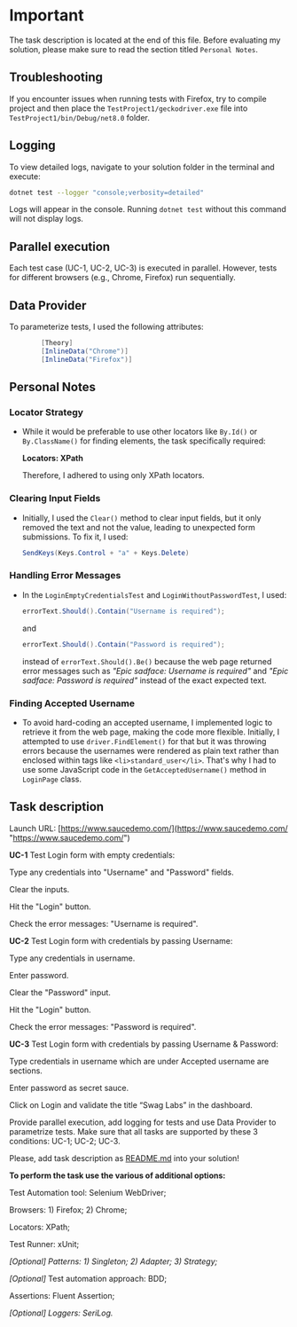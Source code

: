 # Important
The task description is located at the end of this file. Before evaluating my solution, please make sure to read the section titled `Personal Notes`.

## Troubleshooting
If you encounter issues when running tests with Firefox, try to compile project and then place the `TestProject1/geckodriver.exe` file into `TestProject1/bin/Debug/net8.0` folder.

## Logging
To view detailed logs, navigate to your solution folder in the terminal and execute:
```bash
dotnet test --logger "console;verbosity=detailed"
```

Logs will appear in the console. Running `dotnet test` without this command will not display logs.

## Parallel execution

Each test case (UC-1, UC-2, UC-3) is executed in parallel. However, tests for different browsers (e.g., Chrome, Firefox) run sequentially.

## Data Provider

To parameterize tests, I used the following attributes:
```cs
        [Theory]
        [InlineData("Chrome")]
        [InlineData("Firefox")]
```

## Personal Notes

### Locator Strategy
- While it would be preferable to use other locators like `By.Id()` or `By.ClassName()` for finding elements, the task specifically required:

	**Locators: XPath**

	Therefore, I adhered to using only XPath locators.
### Clearing Input Fields

-   Initially, I used the `Clear()` method to clear input fields, but it only removed the text and not the value, leading to unexpected form submissions. To fix it, I used:
	```cs
	SendKeys(Keys.Control + "a" + Keys.Delete)
	```

### Handling Error Messages
- In the `LoginEmptyCredentialsTest` and `LoginWithoutPasswordTest`, I used:

	```csharp
	errorText.Should().Contain("Username is required");
	```
	and

	```csharp
	errorText.Should().Contain("Password is required"); 
	```
	instead of `errorText.Should().Be()` because the web page returned error messages such as _"Epic sadface: Username is required"_ and _"Epic sadface: Password is required"_ instead of the exact expected text.

### Finding Accepted Username
-   To avoid hard-coding an accepted username, I implemented logic to retrieve it from the web page, making the code more flexible. Initially, I attempted to use `driver.FindElement()` for that but it was throwing errors because the usernames were rendered as plain text rather than enclosed within tags like `<li>standard_user</li>`. That's why I had to use some JavaScript code in the `GetAcceptedUsername()` method in `LoginPage` class.

## Task description
Launch URL: [https://www.saucedemo.com/](https://www.saucedemo.com/ "https://www.saucedemo.com/")

**UC-1** Test Login form with empty credentials:

Type any credentials into "Username" and "Password" fields.

Clear the inputs.

Hit the "Login" button.

Check the error messages: "Username is required".

**UC-2** Test Login form with credentials by passing Username:

Type any credentials in username.

Enter password.

Clear the "Password" input.

Hit the "Login" button.

Check the error messages: "Password is required".

**UC-3** Test Login form with credentials by passing Username & Password:

Type credentials in username which are under Accepted username are sections.

Enter password as secret sauce.

Click on Login and validate the title “Swag Labs” in the dashboard.

Provide parallel execution, add logging for tests and use Data Provider to parametrize tests. Make sure that all tasks are supported by these 3 conditions: UC-1; UC-2; UC-3.

Please, add task description as [README.md](http://readme.md/ "http://readme.md/") into your solution!

**To perform the task use the various of additional options:**

Test Automation tool: Selenium WebDriver;

Browsers: 1) Firefox; 2) Chrome;

Locators: XPath;

Test Runner: xUnit;

_[Optional] Patterns: 1) Singleton; 2) Adapter; 3) Strategy;_

_[Optional]_ Test automation approach: BDD;

Assertions: Fluent Assertion;

_[Optional] Loggers: SeriLog._
